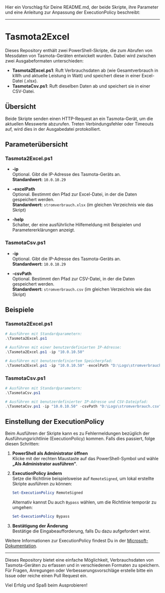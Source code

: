 Hier ein Vorschlag für Deine README.md, der beide Skripte, ihre Parameter und eine Anleitung zur Anpassung der ExecutionPolicy beschreibt:

---

# Tasmota2Excel

Dieses Repository enthält zwei PowerShell-Skripte, die zum Abrufen von Messdaten von Tasmota-Geräten entwickelt wurden. Dabei wird zwischen zwei Ausgabeformaten unterschieden:

- **Tasmota2Excel.ps1**: Ruft Verbrauchsdaten ab (wie Gesamtverbrauch in kWh und aktuelle Leistung in Watt) und speichert diese in einer Excel-Datei (.xlsx).  
- **TasmotaCsv.ps1**: Ruft dieselben Daten ab und speichert sie in einer CSV-Datei.

## Übersicht

Beide Skripte senden einen HTTP-Request an ein Tasmota-Gerät, um die aktuellen Messwerte abzurufen. Treten Verbindungsfehler oder Timeouts auf, wird dies in der Ausgabedatei protokolliert.

## Parameterübersicht

### Tasmota2Excel.ps1

- **-ip**  
  Optional. Gibt die IP-Adresse des Tasmota-Geräts an.  
  **Standardwert:** `10.0.10.29`

- **-excelPath**  
  Optional. Bestimmt den Pfad zur Excel-Datei, in der die Daten gespeichert werden.  
  **Standardwert:** `stromverbrauch.xlsx` (im gleichen Verzeichnis wie das Skript)

- **-help**  
  Schalter, der eine ausführliche Hilfemeldung mit Beispielen und Parametererklärungen anzeigt.

### TasmotaCsv.ps1

- **-ip**  
  Optional. Gibt die IP-Adresse des Tasmota-Geräts an.  
  **Standardwert:** `10.0.10.29`

- **-csvPath**  
  Optional. Bestimmt den Pfad zur CSV-Datei, in der die Daten gespeichert werden.  
  **Standardwert:** `stromverbrauch.csv` (im gleichen Verzeichnis wie das Skript)

## Beispiele

### Tasmota2Excel.ps1

```powershell
# Ausführen mit Standardparametern:
.\Tasmota2Excel.ps1

# Ausführen mit einer benutzerdefinierten IP-Adresse:
.\Tasmota2Excel.ps1 -ip "10.0.10.50"

# Ausführen mit benutzerdefiniertem Speicherpfad:
.\Tasmota2Excel.ps1 -ip "10.0.10.50" -excelPath "D:\Logs\stromverbrauch.xlsx"
```

### TasmotaCsv.ps1

```powershell
# Ausführen mit Standardparametern:
.\TasmotaCsv.ps1

# Ausführen mit benutzerdefinierter IP-Adresse und CSV-Dateipfad:
.\TasmotaCsv.ps1 -ip "10.0.10.50" -csvPath "D:\Logs\stromverbrauch.csv"
```

## Einstellung der ExecutionPolicy

Beim Ausführen der Skripte kann es zu Fehlermeldungen bezüglich der Ausführungsrichtlinie (ExecutionPolicy) kommen. Falls dies passiert, folge diesen Schritten:

1. **PowerShell als Administrator öffnen**  
   Klicke mit der rechten Maustaste auf das PowerShell-Symbol und wähle **„Als Administrator ausführen“**.

2. **ExecutionPolicy ändern**  
   Setze die Richtlinie beispielsweise auf `RemoteSigned`, um lokal erstellte Skripte ausführen zu können:

   ```powershell
   Set-ExecutionPolicy RemoteSigned
   ```

   Alternativ kannst Du auch `Bypass` wählen, um die Richtlinie temporär zu umgehen:

   ```powershell
   Set-ExecutionPolicy Bypass
   ```

3. **Bestätigung der Änderung**  
   Bestätige die Eingabeaufforderung, falls Du dazu aufgefordert wirst.

Weitere Informationen zur ExecutionPolicy findest Du in der [Microsoft-Dokumentation](https://learn.microsoft.com/powershell/module/microsoft.powershell.security/set-executionpolicy).

---

Dieses Repository bietet eine einfache Möglichkeit, Verbrauchsdaten von Tasmota-Geräten zu erfassen und in verschiedenen Formaten zu speichern. Für Fragen, Anregungen oder Verbesserungsvorschläge erstelle bitte ein Issue oder reiche einen Pull Request ein.

Viel Erfolg und Spaß beim Ausprobieren!